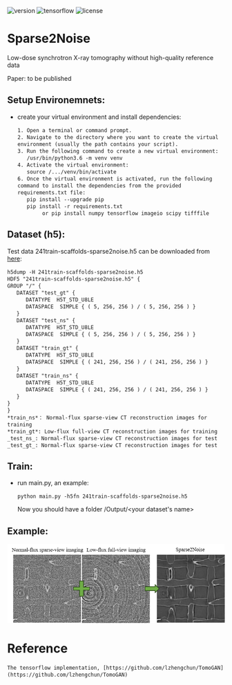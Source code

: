 ![version](https://img.shields.io/badge/Version-v1.0-blue.svg?style=plastic)
![tensorflow](https://img.shields.io/badge/TensorFlow-v2.5.0-green.svg?style=plastic)
![license](https://img.shields.io/badge/license-CC_BY--NC-red.svg?style=plastic)

# Sparse2Noise
Low-dose synchrotron X-ray tomography without high-quality reference data


Paper: to be published

## Setup Environemnets:

* create your virtual environment and install dependencies: 
  ```
  1. Open a terminal or command prompt.
  2. Navigate to the directory where you want to create the virtual environment (usually the path contains your script).
  3. Run the following command to create a new virtual environment: 
     /usr/bin/python3.6 -m venv venv
  4. Activate the virtual environment:
     source /.../venv/bin/activate
  6. Once the virtual environment is activated, run the following command to install the dependencies from the provided requirements.txt file:
     pip install --upgrade pip
     pip install -r requirements.txt
          or pip install numpy tensorflow imageio scipy tifffile
  ```
## Dataset (h5):
Test data 241train-scaffolds-sparse2noise.h5 can be downloaded from [here](https://drive.google.com/drive/folders/1sTI0Lv8VJzcGcavJ6NhfaorBv5ZLYfZj): 
  ```
  h5dump -H 241train-scaffolds-sparse2noise.h5
  HDF5 "241train-scaffolds-sparse2noise.h5" {
  GROUP "/" {
     DATASET "test_gt" {
        DATATYPE  H5T_STD_U8LE
        DATASPACE  SIMPLE { ( 5, 256, 256 ) / ( 5, 256, 256 ) }
     }
     DATASET "test_ns" {
        DATATYPE  H5T_STD_U8LE
        DATASPACE  SIMPLE { ( 5, 256, 256 ) / ( 5, 256, 256 ) }
     }
     DATASET "train_gt" {
        DATATYPE  H5T_STD_U8LE
        DATASPACE  SIMPLE { ( 241, 256, 256 ) / ( 241, 256, 256 ) }
     }
     DATASET "train_ns" {
        DATATYPE  H5T_STD_U8LE
        DATASPACE  SIMPLE { ( 241, 256, 256 ) / ( 241, 256, 256 ) }
     }
  }
  }
*train_ns*： Normal-flux sparse-view CT reconstruction images for training
*train_gt*: Low-flux full-view CT reconstruction images for training
_test_ns_: Normal-flux sparse-view CT reconstruction images for test
_test_gt_: Normal-flux sparse-view CT reconstruction images for test
  ```
## Train:

* run main.py, an example:
  ```
  python main.py -h5fn 241train-scaffolds-sparse2noise.h5
  ```
  Now you should have a folder /Output/<your dataset's name>
## Example:

![Noisy Image](repo-image/Example.png)
# Reference
    The tensorflow implementation, [https://github.com/lzhengchun/TomoGAN](https://github.com/lzhengchun/TomoGAN)

